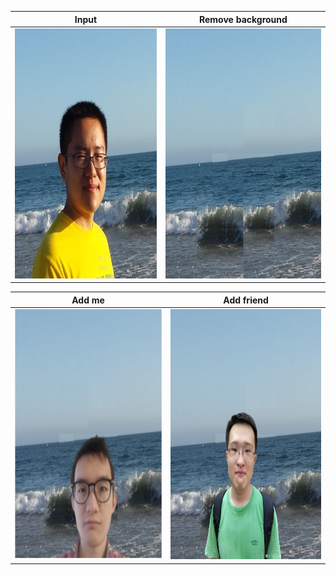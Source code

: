 Input | Remove background   
:-------------------------:|:-------------------------:
<img src="https://github.com/mifanbing/FillBackground/blob/main/tim.jpeg" width="400" height="400"> |<img src="https://github.com/mifanbing/FillBackground/blob/main/resultV2.jpeg" width="400" height="400">

Add me | Add friend 
:-------------------------:|:-------------------------:
<img src="https://github.com/mifanbing/FillBackground/blob/main/example1.png" width="400" height="400"> |<img src="https://github.com/mifanbing/FillBackground/blob/main/example2.png" width="400" height="400"> 
